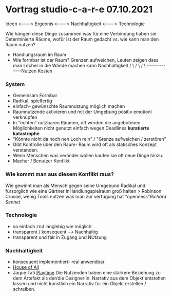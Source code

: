 # Vortrag studio-c-a-r-e 07.10.2021

Ideen <---> Ergebnis <---> Nachhaltigkeit <---> Technologie

Wie hängen diese Dinge zusammen was für eine Verbindung haben sie
Determinierte Räume, wofür ist der Raum gedacht vs. wie kann man den Raum nutzen?

- Handlungsraum im Raum
- Wie formbar ist der Raum?
  Grenzen aufweichen, Leuten zeigen dass man Löcher in die Wände machen kann
  Nachhaltigkeit / \ / \ / \ -------------Nutzen Kosten

### System

- Gemeinsam Formbar
- Radikal, spielfertig
- einfach- gewünschte Raumnutzung möglich machen
- Raumnutzende aktivieren und mit der Umgebung positiv emotionl verknüpfen
- In "echten" nutzbaren Räumen, oft werden die angebotenen Möglichkeiten nicht genutzt einfach wegen Deadlines
  **kuratierte katastrophe**
- "Könnte nicht da noch nen Loch rein" / "Grenze aufweichen / zerstören"
- Gibt Kontrolle über den Raum- Raum wird oft als statisches Konzept verstanden.
- Wenn Menschen was veränder wollen kaufen sie oft neue Dinge hinzu.
- Macher / Benutzer Konflikt

### Wie kommt man aus diesem Konflikt raus?

Wie gewinnt man als Mensch gegen seine Umgebund
Radikal und fürsorglich wie eine Gärtner
InHandlungspielraum groß halten > Robinson Crusoe, wenig Tools nutzen was man zur verfügung hat
"openness"_Richard Sennet_

### Technologie

- so einfach znd langlebig wie möglich
- transparent / konsequent
  --> Nachhaltig
- transparent und fair in Zugang und NUtzung

### Nachhaltigkeit

- konsequent implementiert- real anwendbar
- [House of All](https://wearall.clothing)
- Jaque Tati [Playtime](https://www.imdb.com/title/tt0062136)
  Die Nutzenden haben eine stärkere Beziehung zu dem Artefakt als der/die Designer:in.
  Narrativ aus dem Objekt entstehen lassen und nicht künstlich ein Narrativ für ein Objekt erstellen / schreiben.
